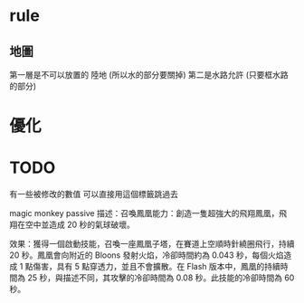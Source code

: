 # rule
## 地圖
第一層是不可以放置的 陸地 (所以水的部分要關掉)
第二是水路允許 (只要框水路的部分)


# 優化

# TODO
有一些被修改的數值 可以直接用這個標籤跳過去

magic monkey passive
描述：召喚鳳凰能力：創造一隻超強大的飛翔鳳凰，飛翔在空中並造成 20 秒的氣球破壞。

效果：獲得一個啟動技能，召喚一座鳳凰子塔，在賽道上空順時針繞圈飛行，持續 20 秒。鳳凰會向附近的 Bloons 發射火焰，冷卻時間約為 0.043 秒，每個火焰造成 1 點傷害，具有 5 點穿透力，並且不會擴散。在 Flash 版本中，鳳凰的持續時間為 25 秒，與描述不同，其攻擊的冷卻時間為 0.08 秒。此技能的冷卻時間為 60 秒。